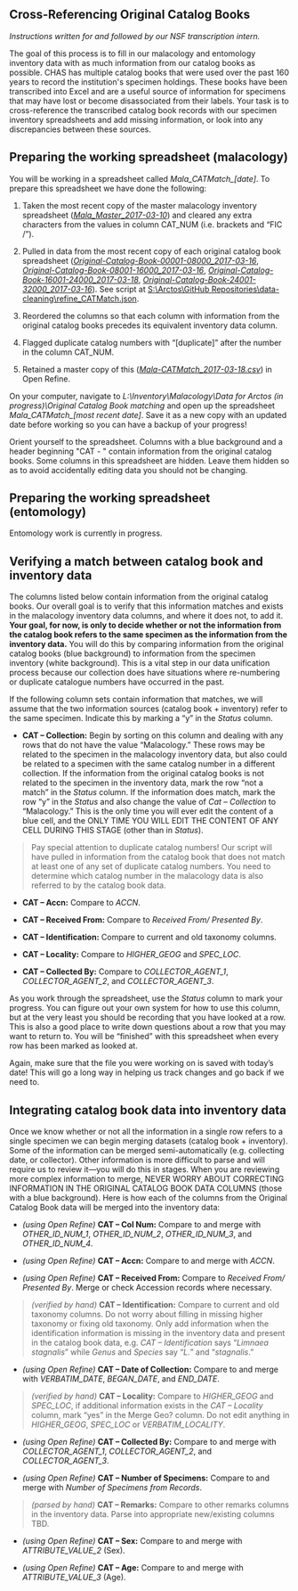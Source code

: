 ## Cross-Referencing Original Catalog Books

*Instructions written for and followed by our NSF transcription intern.*

The goal of this process is to fill in our malacology and entomology inventory data with as much information from our catalog books as possible. CHAS has multiple catalog books that were used over the past 160 years to record the institution's specimen holdings. These books have been transcribed into Excel and are a useful source of information for specimens that may have lost or become disassociated from their labels. Your task is to cross-reference the transcribed catalog book records with our specimen inventory spreadsheets and add missing information, or look into any discrepancies between these sources.

## Preparing the working spreadsheet (malacology)

You will be working in a spreadsheet called *Mala\_CATMatch\_[date]*. To prepare this spreadsheet we have done the following:

1. Taken the most recent copy of the master malacology inventory spreadsheet ([*Mala_Master_2017-03-10*](../working-files/Mala_Master_2017-03-10.csv)) and cleared any extra characters from the values in column CAT_NUM (i.e. brackets and “FIC /”).

1. Pulled in data from the most recent copy of each original catalog book spreadsheet (*[Original-Catalog-Book-00001-08000_2017-03-16](../working-files/Original-Catalog-Book-00001-08000_2017-03-16.csv)*, *[Original-Catalog-Book-08001-16000_2017-03-16](../working-files/Original-Catalog-Book-08001-16000_2017-03-16.csv)*, *[Original-Catalog-Book-16001-24000_2017-03-18](../working-files/Original-Catalog-Book-16001-24000_2017-03-18.csv)*, *[Original-Catalog-Book-24001-32000_2017-03-16](../working-files/Original-Catalog-Book-24001-32000_2017-03-16.xlxs)*). See script at [S:\Arctos\GitHub Repositories\data-cleaning\refine_CATMatch.json](../refine-scripts/refine_CATMatch.json).

1. Reordered the columns so that each column with information from the original catalog books precedes its equivalent inventory data column.

1. Flagged duplicate catalog numbers with “[duplicate]” after the number in the column CAT_NUM.

1. Retained a master copy of this ([*Mala-CATMatch_2017-03-18.csv*](../working-files/Mala_CATMatch_2017-03-18.csv)) in Open Refine.

On your computer, navigate to *L:\Inventory\Malacology\Data for Arctos (in progress)\Original Catalog Book matching* and open up the spreadsheet *Mala\_CATMatch\_[most recent date]*. Save it as a new copy with an updated date before working so you can have a backup of your progress!

Orient yourself to the spreadsheet. Columns with a blue background and a header beginning "CAT - " contain information from the original catalog books. Some columns in this spreadsheet are hidden. Leave them hidden so as to avoid accidentally editing data you should not be changing.

## Preparing the working spreadsheet (entomology)

Entomology work is currently in progress.

## Verifying a match between catalog book and inventory data

The columns listed below contain information from the original catalog books. Our overall goal is to verify that this information matches and exists in the malacology inventory data columns, and where it does not, to add it. **Your goal, for now, is only to decide whether or not the information from the catalog book refers to the same specimen as the information from the inventory data.** You will do this by comparing information from the original catalog books (blue background) to information from the specimen inventory (white background). This is a vital step in our data unification process because our collection does have situations where re-numbering or duplicate catalogue numbers have occurred in the past.

If the following column sets contain information that matches, we will assume that the two information sources (catalog book + inventory) refer to the same specimen. Indicate this by marking a “y” in the *Status* column.

-	**CAT – Collection:** Begin by sorting on this column and dealing with any rows that do not have the value “Malacology.” These rows may be related to the specimen in the malacology inventory data, but also could be related to a specimen with the same catalog number in a different collection. If the information from the original catalog books is not related to the specimen in the inventory data, mark the row “not a match” in the *Status* column. If the information does match, mark the row “y” in the *Status* and also change the value of *Cat – Collection* to “Malacology.” This is the only time you will ever edit the content of a blue cell, and the ONLY TIME YOU WILL EDIT THE CONTENT OF ANY CELL DURING THIS STAGE (other than in *Status*).

 > Pay special attention to duplicate catalog numbers! Our script will have pulled in information from the catalog book that does not match at least one of any set of duplicate catalog numbers. You need to determine which catalog number in the malacology data is also referred to by the catalog book data.

-	**CAT – Accn:** Compare to *ACCN*.

-	**CAT – Received From:** Compare to *Received From/ Presented By*.

-	**CAT – Identification:** Compare to current and old taxonomy columns.

-	**CAT – Locality:** Compare to *HIGHER_GEOG* and *SPEC_LOC*.

-	**CAT – Collected By:** Compare to *COLLECTOR_AGENT_1*, *COLLECTOR_AGENT_2*, and *COLLECTOR_AGENT_3*.

As you work through the spreadsheet, use the *Status* column to mark your progress. You can figure out your own system for how to use this column, but at the very least you should be recording that you have looked at a row. This is also a good place to write down questions about a row that you may want to return to. You will be “finished” with this spreadsheet when every row has been marked as looked at.

Again, make sure that the file you were working on is saved with today’s date! This will go a long way in helping us track changes and go back if we need to.

## Integrating catalog book data into inventory data

Once we know whether or not all the information in a single row refers to a single specimen we can begin merging datasets (catalog book + inventory). Some of the information can be merged semi-automatically (e.g. collecting date, or collector). Other information is more difficult to parse and will require us to review it—you will do this in stages. When you are reviewing more complex information to merge, NEVER WORRY ABOUT CORRECTING INFORMATION IN THE ORIGINAL CATALOG BOOK DATA COLUMNS (those with a blue background). Here is how each of the columns from the Original Catalog Book data will be merged into the inventory data:

-	*(using Open Refine)* **CAT – Col Num:** Compare to and merge with *OTHER_ID_NUM_1*, *OTHER_ID_NUM_2*, *OTHER_ID_NUM_3*, and *OTHER_ID_NUM_4*.

-	*(using Open Refine)* **CAT – Accn:** Compare to and merge with *ACCN*.

-	*(using Open Refine)* **CAT – Received From:** Compare to *Received From/ Presented By*. Merge or check Accession records where necessary.

 >	*(verified by hand)* **CAT – Identification:** Compare to current and old taxonomy columns. Do not worry about filling in missing higher taxonomy or fixing old taxonomy. Only add information when the identification information is missing in the inventory data and present in the catalog book data, e.g. *CAT – Identification* says “*Limnaea stagnalis*” while *Genus* and *Species* say “*L.*” and “*stagnalis*.”

-	*(using Open Refine)* **CAT – Date of Collection:** Compare to and merge with *VERBATIM_DATE*, *BEGAN_DATE*, and *END_DATE*.

 >	*(verified by hand)* **CAT – Locality:** Compare to *HIGHER_GEOG* and *SPEC_LOC*, if additional information exists in the *CAT – Locality* column, mark “yes” in the Merge Geo? column. Do not edit anything in *HIGHER_GEOG*, *SPEC_LOC* or *VERBATIM_LOCALITY*.

-	*(using Open Refine)* **CAT – Collected By:** Compare to and merge with *COLLECTOR_AGENT_1*, *COLLECTOR_AGENT_2*, and *COLLECTOR_AGENT_3*.

-	*(using Open Refine)* **CAT – Number of Specimens:** Compare to and merge with *Number of Specimens from Records*.

 >	*(parsed by hand)* **CAT – Remarks:** Compare to other remarks columns in the inventory data. Parse into appropriate new/existing columns TBD.

-	*(using Open Refine)* **CAT – Sex:** Compare to and merge with *ATTRIBUTE_VALUE_2* (Sex).

-	*(using Open Refine)* **CAT – Age:** Compare to and merge with *ATTRIBUTE_VALUE_3* (Age).
